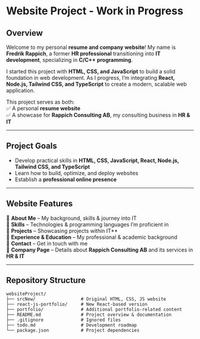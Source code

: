 # Website Project - Work in Progress  

## Overview  

Welcome to my personal **resume and company website**! My name is **Fredrik Rappich**, a former **HR professional** transitioning into **IT development**, specializing in **C/C++ programming**.  

I started this project with **HTML, CSS, and JavaScript** to build a solid foundation in web development. As I progress, I’m integrating **React, Node.js, Tailwind CSS, and TypeScript** to create a modern, scalable web application.  

This project serves as both:  
✅ A personal **resume website**  
✅ A showcase for **Rappich Consulting AB**, my consulting business in **HR & IT**  

---

## Project Goals  

- Develop practical skills in **HTML, CSS, JavaScript, React, Node.js, Tailwind CSS, and TypeScript**  
- Learn how to build, optimize, and deploy websites  
- Establish a **professional online presence**  

---

## Website Features  

📌 **About Me** – My background, skills & journey into IT  
📌 **Skills** – Technologies & programming languages I’m proficient in  
📌 **Projects** – Showcasing projects within IT**  
📌 **Experience & Education** – My professional & academic background  
📌 **Contact** – Get in touch with me  
📌 **Company Page** – Details about **Rappich Consulting AB** and its services in **HR & IT**  

---

## Repository Structure  

```plaintext
websiteProject/
├── srcNew/                 # Original HTML, CSS, JS website
├── react-js-portfolio/     # New React-based version
├── portfolio/              # Additional portfolio-related content
├── README.md               # Project overview & documentation
├── .gitignore              # Ignored files
├── todo.md                 # Development roadmap
└── package.json            # Project dependencies
